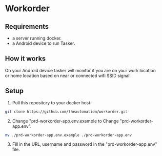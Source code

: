# Workorder

## Requirements

- a server running docker.
- a Android device to run Tasker.

## How it works

On your Android device tasker will monitor if you are on your work location or home location based on near or connected wifi SSID signal.

## Setup

1. Pull this repository to your docker host.

```bash
git clone https://github.com/theautomation/workorder.git
```

2. Change "prd-workorder-app.env.example to Change "prd-workorder-app.env".

```bash
mv ./prd-workorder-app.env.example ./prd-workorder-app.env

```

3. Fill in the URL, username and password in the "prd-workorder-app.env" file.
